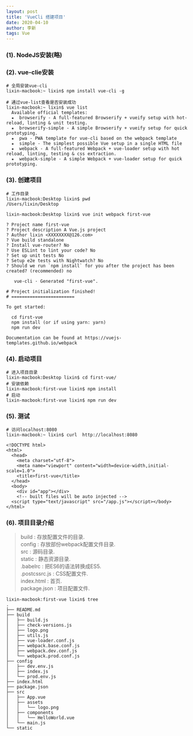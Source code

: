 ```yaml
---
layout: post
title: 'VueCli 搭建项目'
date: 2020-04-10
author: 李新
tags: Vue
---
```


### (1). NodeJS安装(略)

### (2). vue-clie安装
```
# 全局安装vue-cli
lixin-macbook:~ lixin$ npm install vue-cli -g

# 通过vue-list查看是否安装成功
lixin-macbook:~ lixin$ vue list
  Available official templates:
  ★  browserify - A full-featured Browserify + vueify setup with hot-reload, linting & unit testing.
  ★  browserify-simple - A simple Browserify + vueify setup for quick prototyping.
  ★  pwa - PWA template for vue-cli based on the webpack template
  ★  simple - The simplest possible Vue setup in a single HTML file
  ★  webpack - A full-featured Webpack + vue-loader setup with hot reload, linting, testing & css extraction.
  ★  webpack-simple - A simple Webpack + vue-loader setup for quick prototyping.
```
### (3). 创建项目
```
# 工作目录
lixin-macbook:Desktop lixin$ pwd
/Users/lixin/Desktop

lixin-macbook:Desktop lixin$ vue init webpack first-vue

? Project name first-vue
? Project description A Vue.js project
? Author lixin <XXXXXXXX@126.com>
? Vue build standalone
? Install vue-router? No
? Use ESLint to lint your code? No
? Set up unit tests No
? Setup e2e tests with Nightwatch? No
? Should we run `npm install` for you after the project has been created? (recommended) no

   vue-cli · Generated "first-vue".

# Project initialization finished!
# ========================

To get started:

  cd first-vue
  npm install (or if using yarn: yarn)
  npm run dev
  
Documentation can be found at https://vuejs-templates.github.io/webpack
```

### (4). 启动项目

```
# 进入项目目录
lixin-macbook:Desktop lixin$ cd first-vue/
# 安装依赖
lixin-macbook:first-vue lixin$ npm install
# 启动
lixin-macbook:first-vue lixin$ npm run dev
```


### (5). 测试
```
# 访问localhost:8080
lixin-macbook:~ lixin$ curl  http://localhost:8080

<!DOCTYPE html>
<html>
  <head>
    <meta charset="utf-8">
    <meta name="viewport" content="width=device-width,initial-scale=1.0">
    <title>first-vue</title>
  </head>
  <body>
    <div id="app"></div>
    <!-- built files will be auto injected -->
  <script type="text/javascript" src="/app.js"></script></body>
</html>
```
### (6). 项目目录介绍

> build           :  存放配置文件的目录.   
> config          :  存放部份webpack配置文件目录.    
> src             :  源码目录.    
> static          :  静态资源目录.    
> .babelrc        :  把ES6的语法转换成ES5.   
> .postcssrc.js   :  CSS配置文件.    
> index.html      :  首页.        
> package.json    :  项目配置文件.      

```
lixin-macbook:first-vue lixin$ tree
.
├── README.md
├── build
│   ├── build.js
│   ├── check-versions.js
│   ├── logo.png
│   ├── utils.js
│   ├── vue-loader.conf.js
│   ├── webpack.base.conf.js
│   ├── webpack.dev.conf.js
│   └── webpack.prod.conf.js
├── config
│   ├── dev.env.js
│   ├── index.js
│   └── prod.env.js
├── index.html
├── package.json
├── src
│   ├── App.vue
│   ├── assets
│   │   └── logo.png
│   ├── components
│   │   └── HelloWorld.vue
│   └── main.js
└── static
```
